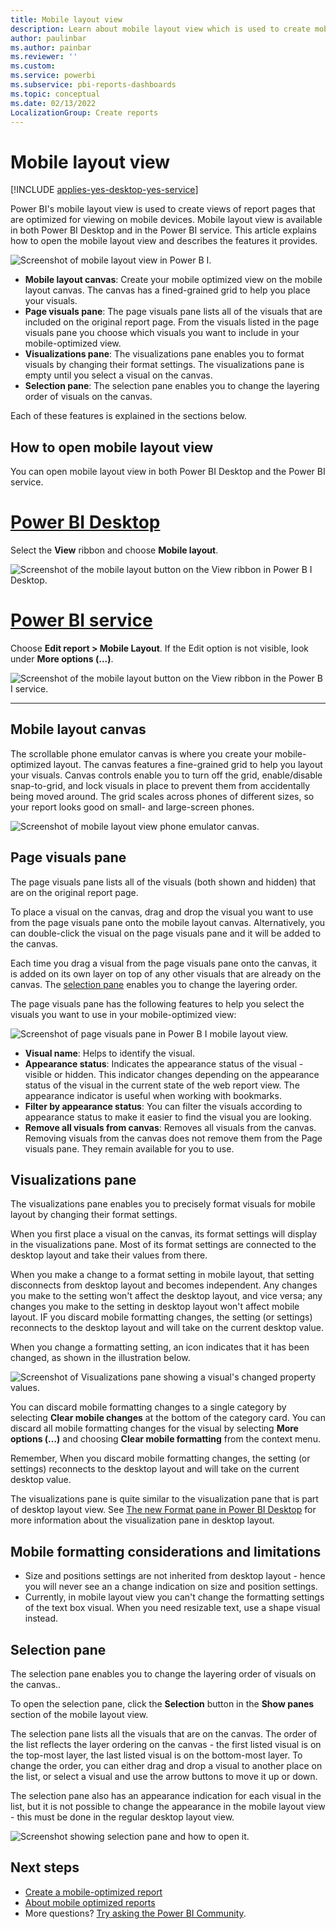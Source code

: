 ```yaml
---
title: Mobile layout view
description: Learn about mobile layout view which is used to create mobile optimized views of Power BI report pages.
author: paulinbar
ms.author: painbar
ms.reviewer: ''
ms.custom:
ms.service: powerbi
ms.subservice: pbi-reports-dashboards
ms.topic: conceptual
ms.date: 02/13/2022
LocalizationGroup: Create reports
---
```

# Mobile layout view

[!INCLUDE [applies-yes-desktop-yes-service](../includes/applies-yes-desktop-yes-service.md)]

Power BI's mobile layout view is used to create views of report pages that are optimized for viewing on mobile devices. Mobile layout view is available in both Power BI Desktop and in the Power BI service. This article explains how to open the mobile layout view and describes the features it provides.

![Screenshot of mobile layout view in Power B I.](media/power-bi-mobile-layout-view/power-bi-mobile-layout-view.png)

* **Mobile layout canvas**: Create your mobile optimized view on the mobile layout canvas. The canvas has a fined-grained grid to help you place your visuals.
* **Page visuals pane**: The page visuals pane lists all of the visuals that are included on the original report page. From the visuals listed in the page visuals pane you choose which visuals you want to include in your mobile-optimized view.
* **Visualizations pane**: The visualizations pane enables you to format visuals by changing their format settings. The visualizations pane is empty until you select a visual on the canvas.
* **Selection pane**: The selection pane enables you to change the layering order of visuals on the canvas.

Each of these features is explained in the sections below.

## How to open mobile layout view

You can open mobile layout view in both Power BI Desktop and the Power BI service.

# [Power BI Desktop](#tab/powerbi-desktop)

Select the **View** ribbon and choose **Mobile layout**.

![Screenshot of the mobile layout button on the View ribbon in Power B I Desktop.](media/power-bi-mobile-layout-view/power-bi-mobile-layout-button-desktop.png)

# [Power BI service](#tab/powerbi-service)

Choose **Edit report > Mobile Layout**. If the Edit option is not visible, look under **More options (...)**.

   ![Screenshot of the mobile layout button on the View ribbon in the Power B I service.](media/power-bi-mobile-layout-view/power-bi-mobile-layout-button-service.png)

---

## Mobile layout canvas

The scrollable phone emulator canvas is where you create your mobile-optimized layout. The canvas features a fine-grained grid to help you layout your visuals. Canvas controls enable you to turn off the grid, enable/disable snap-to-grid, and lock visuals in place to prevent them from accidentally being moved around. The grid scales across phones of different sizes, so your report looks good on small- and large-screen phones.

![Screenshot of mobile layout view phone emulator canvas.](media/power-bi-mobile-layout-view/power-bi-mobile-layout-view-phone-emulator-canvas.png)

## Page visuals pane

The page visuals pane lists all of the visuals (both shown and hidden) that are on the original report page.

To place a visual on the canvas, drag and drop the visual you want to use from the page visuals pane onto the mobile layout canvas. Alternatively, you can double-click the visual on the page visuals pane and it will be added to the canvas.

Each time you drag a visual from the page visuals pane onto the canvas, it is added on its own layer on top of any other visuals that are already on the canvas. The [selection pane](#selection-pane) enables you to change the layering order.

The page visuals pane has the following features to help you select the visuals you want to use in your mobile-optimized view:

![Screenshot of page visuals pane in Power B I mobile layout view.](media/power-bi-mobile-layout-view/mobile-layout-page-visuals-pane.png)

* **Visual name**: Helps to identify the visual.
* **Appearance status**: Indicates the appearance status of the visual - visible or hidden. This indicator changes depending on the appearance status of the visual in the current state of the web report view. The appearance indicator is useful when working with bookmarks.
* **Filter by appearance status**: You can filter the visuals according to appearance status to make it easier to find the visual you are looking.
* **Remove all visuals from canvas**: Removes all visuals from the canvas. Removing visuals from the canvas does not remove them from the Page visuals pane. They remain available for you to use.

## Visualizations pane

The visualizations pane enables you to precisely format visuals for mobile layout by changing their format settings.

When you first place a visual on the canvas, its format settings will display in the visualizations pane. Most of its format settings are connected to the desktop layout and take their values from there. 

When you make a change to a format setting in mobile layout, that setting disconnects from desktop layout and becomes independent. Any changes you make to the setting won't affect the desktop layout, and vice versa; any changes you make to the setting in desktop layout won't affect mobile layout. IF you discard mobile formatting changes, the setting (or settings) reconnects to the desktop layout and will take on the current desktop value.

When you change a formatting setting, an icon indicates that it has been changed, as shown in the illustration below.

![Screenshot of Visualizations pane showing a visual's changed property values.](media/power-bi-mobile-layout-view/visualizations-pane-mobile-layout-with-changes.png)

You can discard mobile formatting changes to a single category by selecting **Clear mobile changes** at the bottom of the category card. You can discard all mobile formatting changes for the visual by selecting **More options (…)** and choosing **Clear mobile formatting** from the context menu.

Remember, When you discard mobile formatting changes, the setting (or settings) reconnects to the desktop layout and will take on the current desktop value.

The visualizations pane is quite similar to the visualization pane that is part of desktop layout view. See [The new Format pane in Power BI Desktop](../fundamentals/desktop-format-pane.md) for more information about the visualization pane in desktop layout.

## Mobile formatting considerations and limitations
* Size and positions settings are not inherited from desktop layout - hence you will never see an a change indication on size and position settings.
* Currently, in mobile layout view you can't change the formatting settings of the text box visual. When you need resizable text, use a shape visual instead.

## Selection pane

The selection pane enables you to change the layering order of visuals on the canvas..

To open the selection pane, click the **Selection** button in the **Show panes** section of the mobile layout view.

The selection pane lists all the visuals that are on the canvas. The order of the list reflects the layer ordering on the canvas - the first listed visual is on the top-most layer, the last listed visual is on the bottom-most layer. To change the order, you can either drag and drop a visual to another place on the list, or select a visual and use the arrow buttons to move it up or down.

The selection pane also has an appearance indication for each visual in the list, but it is not possible to change the appearance in the mobile layout view - this must be done in the regular desktop layout view.

![Screenshot showing selection pane and how to open it.](media/power-bi-mobile-layout-view/mobile-layout-selection-pane.png)

## Next steps
* [Create a mobile-optimized report](power-bi-create-phone-report-how-to.md)
* [About mobile optimized reports](power-bi-create-phone-report.md)
* More questions? [Try asking the Power BI Community](https://community.powerbi.com/).
